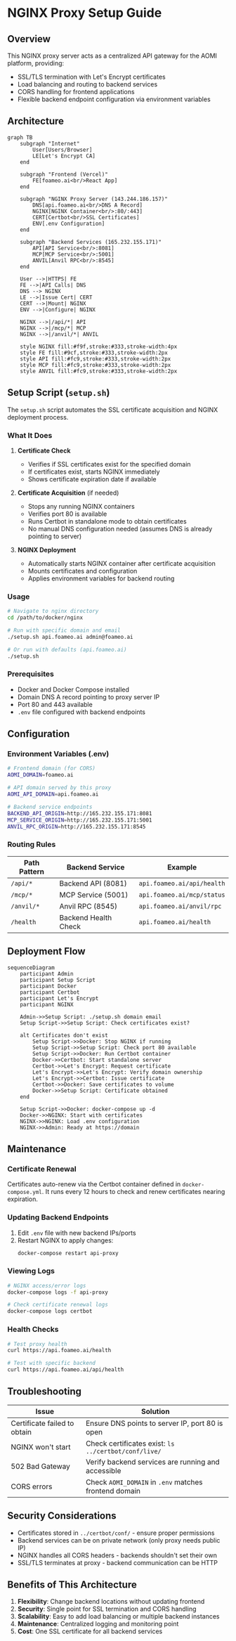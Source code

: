 # NGINX Proxy Setup Guide

## Overview

This NGINX proxy server acts as a centralized API gateway for the AOMI platform, providing:
- SSL/TLS termination with Let's Encrypt certificates
- Load balancing and routing to backend services
- CORS handling for frontend applications
- Flexible backend endpoint configuration via environment variables

## Architecture

```mermaid
graph TB
    subgraph "Internet"
        User[Users/Browser]
        LE[Let's Encrypt CA]
    end
    
    subgraph "Frontend (Vercel)"
        FE[foameo.ai<br/>React App]
    end
    
    subgraph "NGINX Proxy Server (143.244.186.157)"
        DNS[api.foameo.ai<br/>DNS A Record]
        NGINX[NGINX Container<br/>:80/:443]
        CERT[Certbot<br/>SSL Certificates]
        ENV[.env Configuration]
    end
    
    subgraph "Backend Services (165.232.155.171)"
        API[API Service<br/>:8081]
        MCP[MCP Service<br/>:5001]
        ANVIL[Anvil RPC<br/>:8545]
    end
    
    User -->|HTTPS| FE
    FE -->|API Calls| DNS
    DNS --> NGINX
    LE -->|Issue Cert| CERT
    CERT -->|Mount| NGINX
    ENV -->|Configure| NGINX
    
    NGINX -->|/api/*| API
    NGINX -->|/mcp/*| MCP
    NGINX -->|/anvil/*| ANVIL
    
    style NGINX fill:#f9f,stroke:#333,stroke-width:4px
    style FE fill:#9cf,stroke:#333,stroke-width:2px
    style API fill:#fc9,stroke:#333,stroke-width:2px
    style MCP fill:#fc9,stroke:#333,stroke-width:2px
    style ANVIL fill:#fc9,stroke:#333,stroke-width:2px
```

## Setup Script (`setup.sh`)

The `setup.sh` script automates the SSL certificate acquisition and NGINX deployment process.

### What It Does

1. **Certificate Check**
   - Verifies if SSL certificates exist for the specified domain
   - If certificates exist, starts NGINX immediately
   - Shows certificate expiration date if available

2. **Certificate Acquisition** (if needed)
   - Stops any running NGINX containers
   - Verifies port 80 is available
   - Runs Certbot in standalone mode to obtain certificates
   - No manual DNS configuration needed (assumes DNS is already pointing to server)

3. **NGINX Deployment**
   - Automatically starts NGINX container after certificate acquisition
   - Mounts certificates and configuration
   - Applies environment variables for backend routing

### Usage

```bash
# Navigate to nginx directory
cd /path/to/docker/nginx

# Run with specific domain and email
./setup.sh api.foameo.ai admin@foameo.ai

# Or run with defaults (api.foameo.ai)
./setup.sh
```

### Prerequisites

- Docker and Docker Compose installed
- Domain DNS A record pointing to proxy server IP
- Port 80 and 443 available
- `.env` file configured with backend endpoints

## Configuration

### Environment Variables (.env)

```bash
# Frontend domain (for CORS)
AOMI_DOMAIN=foameo.ai

# API domain served by this proxy
AOMI_API_DOMAIN=api.foameo.ai

# Backend service endpoints
BACKEND_API_ORIGIN=http://165.232.155.171:8081
MCP_SERVICE_ORIGIN=http://165.232.155.171:5001
ANVIL_RPC_ORIGIN=http://165.232.155.171:8545
```

### Routing Rules

| Path Pattern | Backend Service | Example |
|-------------|----------------|---------|
| `/api/*` | Backend API (8081) | `api.foameo.ai/api/health` |
| `/mcp/*` | MCP Service (5001) | `api.foameo.ai/mcp/status` |
| `/anvil/*` | Anvil RPC (8545) | `api.foameo.ai/anvil/rpc` |
| `/health` | Backend Health Check | `api.foameo.ai/health` |

## Deployment Flow

```mermaid
sequenceDiagram
    participant Admin
    participant Setup Script
    participant Docker
    participant Certbot
    participant Let's Encrypt
    participant NGINX
    
    Admin->>Setup Script: ./setup.sh domain email
    Setup Script->>Setup Script: Check certificates exist?
    
    alt Certificates don't exist
        Setup Script->>Docker: Stop NGINX if running
        Setup Script->>Setup Script: Check port 80 available
        Setup Script->>Docker: Run Certbot container
        Docker->>Certbot: Start standalone server
        Certbot->>Let's Encrypt: Request certificate
        Let's Encrypt->>Let's Encrypt: Verify domain ownership
        Let's Encrypt->>Certbot: Issue certificate
        Certbot->>Docker: Save certificates to volume
        Docker->>Setup Script: Certificate obtained
    end
    
    Setup Script->>Docker: docker-compose up -d
    Docker->>NGINX: Start with certificates
    NGINX->>NGINX: Load .env configuration
    NGINX->>Admin: Ready at https://domain
```

## Maintenance

### Certificate Renewal

Certificates auto-renew via the Certbot container defined in `docker-compose.yml`. It runs every 12 hours to check and renew certificates nearing expiration.

### Updating Backend Endpoints

1. Edit `.env` file with new backend IPs/ports
2. Restart NGINX to apply changes:
   ```bash
   docker-compose restart api-proxy
   ```

### Viewing Logs

```bash
# NGINX access/error logs
docker-compose logs -f api-proxy

# Check certificate renewal logs
docker-compose logs certbot
```

### Health Checks

```bash
# Test proxy health
curl https://api.foameo.ai/health

# Test with specific backend
curl https://api.foameo.ai/api/health
```

## Troubleshooting

| Issue | Solution |
|-------|----------|
| Certificate failed to obtain | Ensure DNS points to server IP, port 80 is open |
| NGINX won't start | Check certificates exist: `ls ../certbot/conf/live/` |
| 502 Bad Gateway | Verify backend services are running and accessible |
| CORS errors | Check `AOMI_DOMAIN` in `.env` matches frontend domain |

## Security Considerations

- Certificates stored in `../certbot/conf/` - ensure proper permissions
- Backend services can be on private network (only proxy needs public IP)
- NGINX handles all CORS headers - backends shouldn't set their own
- SSL/TLS terminates at proxy - backend communication can be HTTP

## Benefits of This Architecture

1. **Flexibility**: Change backend locations without updating frontend
2. **Security**: Single point for SSL termination and CORS handling  
3. **Scalability**: Easy to add load balancing or multiple backend instances
4. **Maintenance**: Centralized logging and monitoring point
5. **Cost**: One SSL certificate for all backend services